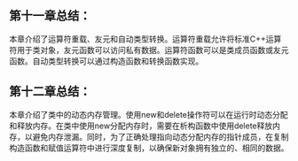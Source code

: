 ## 第十一章总结：
本章介绍了运算符重载、友元和自动类型转换。运算符重载允许将标准C++运算符用于类对象，友元函数可以访问私有数据。运算符函数可以是类成员函数或友元函数。自动类型转换可以通过构造函数和转换函数实现。

## 第十二章总结：
本章介绍了类中的动态内存管理。使用new和delete操作符可以在运行时动态分配和释放内存。在类中使用new分配内存时，需要在析构函数中使用delete释放内存，以避免内存泄漏。同时，为了正确处理指向动态分配内存的指针成员，在复制构造函数和赋值运算符中进行深度复制，以确保新对象拥有独立的、相同的数据。
